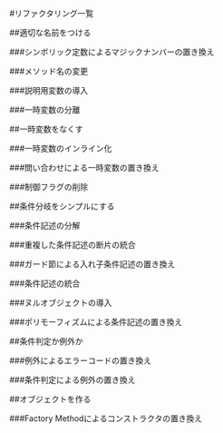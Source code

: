 #リファクタリング一覧

##適切な名前をつける

###シンボリック定数によるマジックナンバーの置き換え

###メソッド名の変更

###説明用変数の導入

###一時変数の分離

##一時変数をなくす

###一時変数のインライン化

###問い合わせによる一時変数の置き換え

###制御フラグの削除

##条件分岐をシンプルにする

###条件記述の分解

###重複した条件記述の断片の統合

###ガード節による入れ子条件記述の置き換え

###条件記述の統合

###ヌルオブジェクトの導入

###ポリモーフィズムによる条件記述の置き換え

##条件判定か例外か

###例外によるエラーコードの置き換え

###条件判定による例外の置き換え

##オブジェクトを作る

###Factory Methodによるコンストラクタの置き換え
